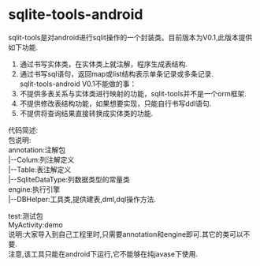 # sqlite-tools-android
sqlit-tools是对android进行sqlit操作的一个封装类。目前版本为V0.1,此版本提供如下功能.</br>
1. 通过书写实体类，在实体类上就注解，程序生成表结构.</br>
2. 通过书写sql语句，返回map或list结构表示单条记录或多条记录.</br>
sqlit-tools-android V0.1不能做的事：</br>
1. 不提供多表关系与实体类进行映射的功能，sqlit-tools并不是一个orm框架.</br>
2. 不提供修改表结构功能，如果想要实现，只能自行书写ddl语句.</br>
3. 不提供将查询结果直接转换成实体类的功能.</br>

代码简述:</br>
包说明:</br>
annotation:注解包</br>
    |--Colum:列注解定义</br>
    |--Table:表注解定义</br>
    |--SqliteDataType:列数据类型的常量类</br>
engine:执行引擎</br>
    |--DBHelper:工具类,提供建表,dml,dql操作方法.</br>

test:测试包</br>
MyActivity:demo</br>
说明:大家导入到自己工程里时,只需要annotation和engine即可.其它的类可以不要.</br>
注意,该工具只能在android下运行,它不能够在纯javase下使用.
